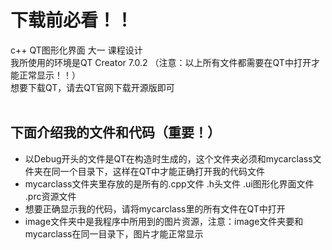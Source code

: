 # 下载前必看！！
c++  QT图形化界面 大一 课程设计<br> 
我所使用的环境是QT Creator 7.0.2 （注意：以上所有文件都需要在QT中打开才能正常显示！！）<br> 
想要下载QT，请去QT官网下载开源版即可<br> 
<br> 
## 下面介绍我的文件和代码（重要！）<br> 
* 以Debug开头的文件是QT在构造时生成的，这个文件夹必须和mycarclass文件夹在同一个目录下，这样在QT中才能正确打开我的代码文件<br> 
* mycarclass文件夹里存放的是所有的.cpp文件 .h头文件 .ui图形化界面文件 .prc资源文件<br> 
* 想要正确显示我的代码，请将mycarclass里的所有文件在QT中打开<br> 
* image文件夹中是我程序中所用到的图片资源，注意：image文件夹要和mycarclass在同一目录下，图片才能正常显示<br> 
    
